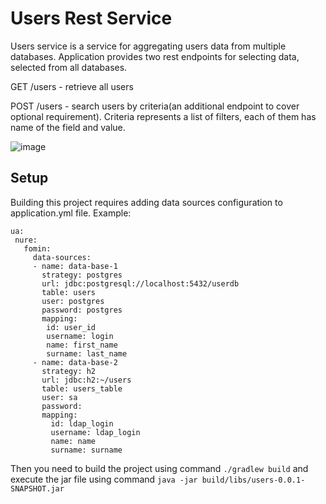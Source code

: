 # Users Rest Service

Users service is a service for aggregating users data from multiple databases. Application 
provides two rest endpoints for selecting data, selected from all databases.

GET /users - retrieve all users

POST /users - search users by criteria(an additional endpoint to cover optional requirement). Criteria represents a list of filters, each of them has name of the field and value.

![image](https://github.com/user-attachments/assets/817cbce7-1c2c-4ee4-afac-a08f883c6904)


## Setup

Building this project requires adding data sources configuration to application.yml file. Example:

```
ua:
 nure:
   fomin:
     data-sources:
     - name: data-base-1
       strategy: postgres
       url: jdbc:postgresql://localhost:5432/userdb
       table: users
       user: postgres
       password: postgres
       mapping:
        id: user_id
        username: login
        name: first_name
        surname: last_name
     - name: data-base-2
       strategy: h2
       url: jdbc:h2:~/users
       table: users_table
       user: sa
       password:
       mapping:
         id: ldap_login
         username: ldap_login
         name: name
         surname: surname
```
Then you need to build the project using command `./gradlew build` and execute the jar file using command `java -jar build/libs/users-0.0.1-SNAPSHOT.jar`
